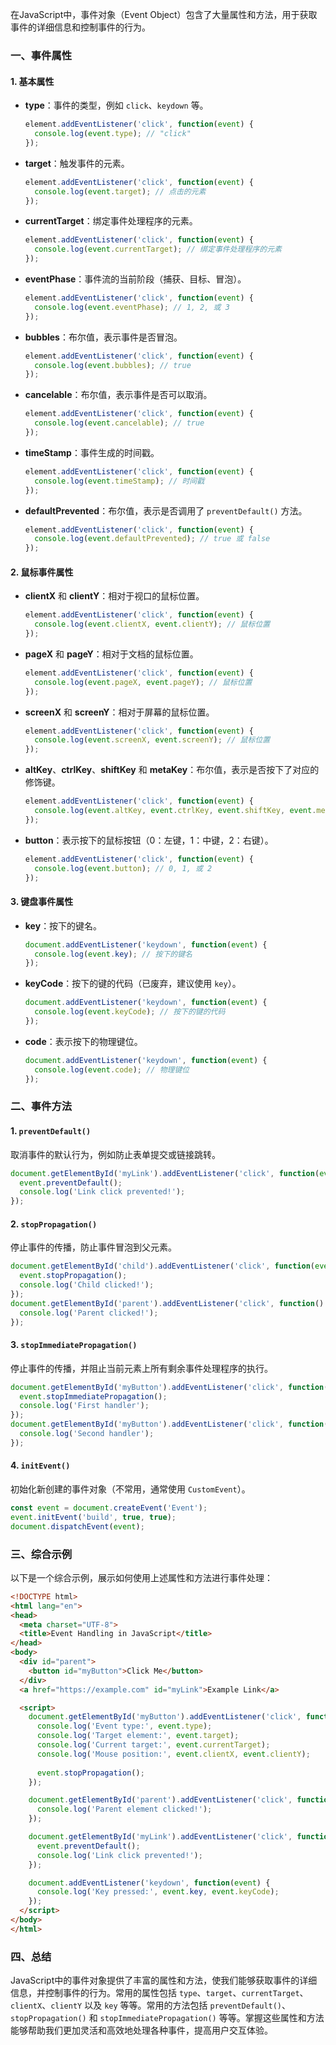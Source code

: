 在JavaScript中，事件对象（Event Object）包含了大量属性和方法，用于获取事件的详细信息和控制事件的行为。

### 一、事件属性

#### 1. 基本属性

- **type**：事件的类型，例如 `click`、`keydown` 等。
  ```javascript
  element.addEventListener('click', function(event) {
    console.log(event.type); // "click"
  });
  ```

- **target**：触发事件的元素。
  ```javascript
  element.addEventListener('click', function(event) {
    console.log(event.target); // 点击的元素
  });
  ```

- **currentTarget**：绑定事件处理程序的元素。
  ```javascript
  element.addEventListener('click', function(event) {
    console.log(event.currentTarget); // 绑定事件处理程序的元素
  });
  ```

- **eventPhase**：事件流的当前阶段（捕获、目标、冒泡）。
  ```javascript
  element.addEventListener('click', function(event) {
    console.log(event.eventPhase); // 1, 2, 或 3
  });
  ```

- **bubbles**：布尔值，表示事件是否冒泡。
  ```javascript
  element.addEventListener('click', function(event) {
    console.log(event.bubbles); // true
  });
  ```

- **cancelable**：布尔值，表示事件是否可以取消。
  ```javascript
  element.addEventListener('click', function(event) {
    console.log(event.cancelable); // true
  });
  ```

- **timeStamp**：事件生成的时间戳。
  ```javascript
  element.addEventListener('click', function(event) {
    console.log(event.timeStamp); // 时间戳
  });
  ```

- **defaultPrevented**：布尔值，表示是否调用了 `preventDefault()` 方法。
  ```javascript
  element.addEventListener('click', function(event) {
    console.log(event.defaultPrevented); // true 或 false
  });
  ```

#### 2. 鼠标事件属性

- **clientX** 和 **clientY**：相对于视口的鼠标位置。
  ```javascript
  element.addEventListener('click', function(event) {
    console.log(event.clientX, event.clientY); // 鼠标位置
  });
  ```

- **pageX** 和 **pageY**：相对于文档的鼠标位置。
  ```javascript
  element.addEventListener('click', function(event) {
    console.log(event.pageX, event.pageY); // 鼠标位置
  });
  ```

- **screenX** 和 **screenY**：相对于屏幕的鼠标位置。
  ```javascript
  element.addEventListener('click', function(event) {
    console.log(event.screenX, event.screenY); // 鼠标位置
  });
  ```

- **altKey**、**ctrlKey**、**shiftKey** 和 **metaKey**：布尔值，表示是否按下了对应的修饰键。
  ```javascript
  element.addEventListener('click', function(event) {
    console.log(event.altKey, event.ctrlKey, event.shiftKey, event.metaKey); // true 或 false
  });
  ```

- **button**：表示按下的鼠标按钮（0：左键，1：中键，2：右键）。
  ```javascript
  element.addEventListener('click', function(event) {
    console.log(event.button); // 0, 1, 或 2
  });
  ```

#### 3. 键盘事件属性

- **key**：按下的键名。
  ```javascript
  document.addEventListener('keydown', function(event) {
    console.log(event.key); // 按下的键名
  });
  ```

- **keyCode**：按下的键的代码（已废弃，建议使用 `key`）。
  ```javascript
  document.addEventListener('keydown', function(event) {
    console.log(event.keyCode); // 按下的键的代码
  });
  ```

- **code**：表示按下的物理键位。
  ```javascript
  document.addEventListener('keydown', function(event) {
    console.log(event.code); // 物理键位
  });
  ```

### 二、事件方法

#### 1. `preventDefault()`

取消事件的默认行为，例如防止表单提交或链接跳转。

```javascript
document.getElementById('myLink').addEventListener('click', function(event) {
  event.preventDefault();
  console.log('Link click prevented!');
});
```

#### 2. `stopPropagation()`

停止事件的传播，防止事件冒泡到父元素。

```javascript
document.getElementById('child').addEventListener('click', function(event) {
  event.stopPropagation();
  console.log('Child clicked!');
});
document.getElementById('parent').addEventListener('click', function() {
  console.log('Parent clicked!');
});
```

#### 3. `stopImmediatePropagation()`

停止事件的传播，并阻止当前元素上所有剩余事件处理程序的执行。

```javascript
document.getElementById('myButton').addEventListener('click', function(event) {
  event.stopImmediatePropagation();
  console.log('First handler');
});
document.getElementById('myButton').addEventListener('click', function() {
  console.log('Second handler');
});
```

#### 4. `initEvent()`

初始化新创建的事件对象（不常用，通常使用 `CustomEvent`）。

```javascript
const event = document.createEvent('Event');
event.initEvent('build', true, true);
document.dispatchEvent(event);
```

### 三、综合示例

以下是一个综合示例，展示如何使用上述属性和方法进行事件处理：

```html
<!DOCTYPE html>
<html lang="en">
<head>
  <meta charset="UTF-8">
  <title>Event Handling in JavaScript</title>
</head>
<body>
  <div id="parent">
    <button id="myButton">Click Me</button>
  </div>
  <a href="https://example.com" id="myLink">Example Link</a>

  <script>
    document.getElementById('myButton').addEventListener('click', function(event) {
      console.log('Event type:', event.type);
      console.log('Target element:', event.target);
      console.log('Current target:', event.currentTarget);
      console.log('Mouse position:', event.clientX, event.clientY);
      
      event.stopPropagation();
    });

    document.getElementById('parent').addEventListener('click', function(event) {
      console.log('Parent element clicked!');
    });

    document.getElementById('myLink').addEventListener('click', function(event) {
      event.preventDefault();
      console.log('Link click prevented!');
    });

    document.addEventListener('keydown', function(event) {
      console.log('Key pressed:', event.key, event.keyCode);
    });
  </script>
</body>
</html>
```

### 四、总结

JavaScript中的事件对象提供了丰富的属性和方法，使我们能够获取事件的详细信息，并控制事件的行为。常用的属性包括 `type`、`target`、`currentTarget`、`clientX`、`clientY` 以及 `key` 等等。常用的方法包括 `preventDefault()`、`stopPropagation()` 和 `stopImmediatePropagation()` 等等。掌握这些属性和方法能够帮助我们更加灵活和高效地处理各种事件，提高用户交互体验。